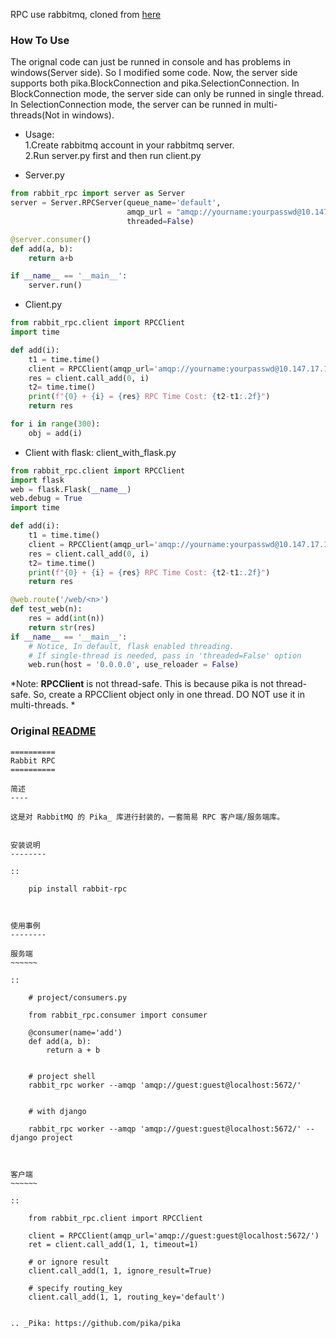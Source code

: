 RPC use rabbitmq, cloned from [here](https://github.com/MidTin/rabbit-rpc)

### How To Use
The orignal code can just be runned in console and has problems in windows(Server side). So I modified some code. 
Now, the server side supports both pika.BlockConnection and pika.SelectionConnection. 
In BlockConnection mode, the server side can only be runned in single thread. In SelectionConnection mode, 
the server can be runned in multi-threads(Not in windows).

* Usage:  
1.Create rabbitmq account in your rabbitmq server.  
2.Run server.py first and then run client.py


* Server.py

```python  
from rabbit_rpc import server as Server
server = Server.RPCServer(queue_name='default',
                          amqp_url = "amqp://yourname:yourpasswd@10.147.17.135:5672/",
                          threaded=False)

@server.consumer()
def add(a, b):
    return a+b

if __name__ == '__main__':
    server.run()

```
* Client.py

```python
from rabbit_rpc.client import RPCClient
import time

def add(i):
    t1 = time.time()
    client = RPCClient(amqp_url='amqp://yourname:yourpasswd@10.147.17.135:5672/')
    res = client.call_add(0, i)
    t2= time.time()
    print(f"{0} + {i} = {res} RPC Time Cost: {t2-t1:.2f}")
    return res

for i in range(300):
    obj = add(i)

```
* Client with flask: client_with_flask.py

```python
from rabbit_rpc.client import RPCClient
import flask
web = flask.Flask(__name__)
web.debug = True
import time

def add(i):
    t1 = time.time()
    client = RPCClient(amqp_url='amqp://yourname:yourpasswd@10.147.17.135:5672/')
    res = client.call_add(0, i)
    t2= time.time()
    print(f"{0} + {i} = {res} RPC Time Cost: {t2-t1:.2f}")
    return res

@web.route('/web/<n>')
def test_web(n):
    res = add(int(n))
    return str(res)
if __name__ == '__main__':
    # Notice, In default, flask enabled threading. 
    # If single-thread is needed, pass in 'threaded=False' option
    web.run(host = '0.0.0.0', use_reloader = False)
```

*Note: **RPCClient** is not thread-safe. This is because pika is not thread-safe. 
So, create a RPCClient object only in one thread. DO NOT use it in multi-threads. *

### Original [README](https://github.com/MidTin/rabbit-rpc)

    ==========
    Rabbit RPC 
    ==========
    
    简述
    ----
    
    这是对 RabbitMQ 的 Pika_ 库进行封装的，一套简易 RPC 客户端/服务端库。
    
    
    安装说明
    --------
    
    ::
    
        pip install rabbit-rpc
        
    
    
    使用事例
    --------
    
    服务端
    ~~~~~~
    
    ::
    
        # project/consumers.py
    
        from rabbit_rpc.consumer import consumer
    
        @consumer(name='add')
        def add(a, b):
            return a + b
    
    
        # project shell
        rabbit_rpc worker --amqp 'amqp://guest:guest@localhost:5672/'
    
    
        # with django
    
        rabbit_rpc worker --amqp 'amqp://guest:guest@localhost:5672/' --django project
        
    
    
    客户端
    ~~~~~~
    
    ::
        
        from rabbit_rpc.client import RPCClient
    
        client = RPCClient(amqp_url='amqp://guest:guest@localhost:5672/')
        ret = client.call_add(1, 1, timeout=1)
    
        # or ignore result
        client.call_add(1, 1, ignore_result=True)
    
        # specify routing_key
        client.call_add(1, 1, routing_key='default')
    
    
    .. _Pika: https://github.com/pika/pika